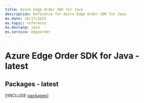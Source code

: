 ```yaml
---
title: Azure Edge Order SDK for Java
description: Reference for Azure Edge Order SDK for Java
ms.date: 10/17/2025
ms.topic: reference
ms.devlang: java
ms.service: edgeorder
---
```

# Azure Edge Order SDK for Java - latest
## Packages - latest
[!INCLUDE [packages](edge-order-index.md)]